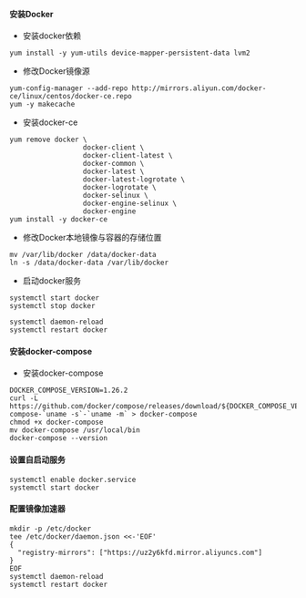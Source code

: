 #### 安装Docker

* 安装docker依赖
```
yum install -y yum-utils device-mapper-persistent-data lvm2
```

* 修改Docker镜像源
```
yum-config-manager --add-repo http://mirrors.aliyun.com/docker-ce/linux/centos/docker-ce.repo
yum -y makecache
```

* 安装docker-ce
```
yum remove docker \
                  docker-client \
                  docker-client-latest \
                  docker-common \
                  docker-latest \
                  docker-latest-logrotate \
                  docker-logrotate \
                  docker-selinux \
                  docker-engine-selinux \
                  docker-engine
yum install -y docker-ce
```

* 修改Docker本地镜像与容器的存储位置
```
mv /var/lib/docker /data/docker-data
ln -s /data/docker-data /var/lib/docker
```

* 启动docker服务
```
systemctl start docker
systemctl stop docker

systemctl daemon-reload
systemctl restart docker
```

#### 安装docker-compose

* 安装docker-compose
```
DOCKER_COMPOSE_VERSION=1.26.2
curl -L https://github.com/docker/compose/releases/download/${DOCKER_COMPOSE_VERSION}/docker-compose-`uname -s`-`uname -m` > docker-compose
chmod +x docker-compose
mv docker-compose /usr/local/bin
docker-compose --version
```

#### 设置自启动服务
```
systemctl enable docker.service
systemctl start docker
```

#### 配置镜像加速器
```
mkdir -p /etc/docker
tee /etc/docker/daemon.json <<-'EOF'
{
  "registry-mirrors": ["https://uz2y6kfd.mirror.aliyuncs.com"]
}
EOF
systemctl daemon-reload
systemctl restart docker
```